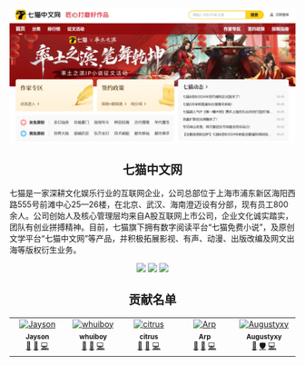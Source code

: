 <p align="center">
 <img width="700px" src="./repofiles/‌‌‌Cover.png" align="center" alt="GitHub Readme Stats" />
 <h2 align="center">七猫中文网</h2>
 <p>七猫是一家深耕文化娱乐行业的互联网企业，公司总部位于上海市浦东新区海阳西路555号前滩中心25—26楼，在北京、武汉、海南澄迈设有分部，现有员工800余人。公司创始人及核心管理层均来自A股互联网上市公司，企业文化诚实踏实，团队有创业拼搏精神。目前，七猫旗下拥有数字阅读平台“七猫免费小说”，及原创文学平台“七猫中文网”等产品，并积极拓展影视、有声、动漫、出版改编及网文出海等版权衍生业务。</p>
 <p align="center">
	<img  src="https://img.shields.io/github/license/Team3Test/7Cat?style=flat-square" />
    <img  src="https://img.shields.io/github/last-commit/Team3Test/7Cat?style=flat-square" />
    <img  src="https://img.shields.io/github/stars/Team3Test/7Cat?style=flat-square" />
    
 </p>
</p>

<h2 align="center">贡献名单</h2>

<!-- ALL-CONTRIBUTORS-LIST:START - Do not remove or modify this section -->
<!-- prettier-ignore-start -->
<!-- markdownlint-disable -->
<table align="center">
  <tbody>
    <tr>
      <td align="center" valign="top" width="14.28%"><a href="https://github.com/realjayson"><img src="https://avatars.githubusercontent.com/u/154860889?v=4?s=100" width="100px;" alt="Jayson"/><br /><sub><b>Jayson</b></sub></a><br /><a href="#maintenance-realjayson" title="Maintenance">🚧</a> <a href="https://github.com/Team3Test/7Cat/commits?author=realjayson" title="Documentation">📖</a> <a href="https://github.com/Team3Test/7Cat/commits?author=realjayson" title="Code">💻</a></td>
      <td align="center" valign="top" width="14.28%"><a href="https://github.com/whuiboy"><img src="https://avatars.githubusercontent.com/u/165365232?v=4?s=100" width="100px;" alt="whuiboy"/><br /><sub><b>whuiboy</b></sub></a><br /><a href="#maintenance-whuiboy" title="Maintenance">🚧</a> <a href="https://github.com/Team3Test/7Cat/issues?q=author%3Awhuiboy" title="Bug reports">🐛</a> <a href="https://github.com/Team3Test/7Cat/commits?author=whuiboy" title="Code">💻</a></td>
      <td align="center" valign="top" width="14.28%"><a href="https://github.com/citrus73"><img src="https://avatars.githubusercontent.com/u/165360466?v=4?s=100" width="100px;" alt="citrus"/><br /><sub><b>citrus</b></sub></a><br /><a href="#maintenance-citrus73" title="Maintenance">🚧</a> <a href="#question-citrus73" title="Answering Questions">💬</a> <a href="https://github.com/Team3Test/7Cat/commits?author=citrus73" title="Code">💻</a></td>
      <td align="center" valign="top" width="14.28%"><a href="https://github.com/Arpwang"><img src="https://avatars.githubusercontent.com/u/165374219?v=4?s=100" width="100px;" alt="Arp"/><br /><sub><b>Arp</b></sub></a><br /><a href="#maintenance-Arpwang" title="Maintenance">🚧</a> <a href="#design-Arpwang" title="Design">🎨</a> <a href="https://github.com/Team3Test/7Cat/commits?author=Arpwang" title="Code">💻</a></td>
      <td align="center" valign="top" width="14.28%"><a href="https://github.com/Augustyxy"><img src="https://avatars.githubusercontent.com/u/165367686?v=4?s=100" width="100px;" alt="Augustyxy"/><br /><sub><b>Augustyxy</b></sub></a><br /><a href="#maintenance-Augustyxy" title="Maintenance">🚧</a> <a href="#security-Augustyxy" title="Security">🛡️</a> <a href="https://github.com/Team3Test/7Cat/commits?author=Augustyxy" title="Code">💻</a></td>
    </tr>
  </tbody>
</table>

<!-- markdownlint-restore -->
<!-- prettier-ignore-end -->

<!-- ALL-CONTRIBUTORS-LIST:END -->
